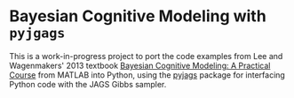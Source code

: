 # Bayesian Cognitive Modeling with `pyjgags`

This is a work-in-progress project to port the code examples from Lee and Wagenmakers' 2013 textbook [Bayesian Cognitive Modeling: A Practical Course](https://bayesmodels.com/) from MATLAB into Python, using the [pyjags](https://github.com/tmiasko/pyjags) package for interfacing Python code with the JAGS Gibbs sampler.

